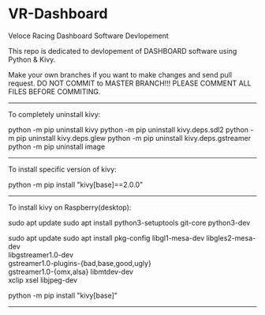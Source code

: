 # VR-Dashboard
Veloce Racing Dashboard Software Devlopement

This repo is dedicated to devlopement of DASHBOARD software using Python & Kivy.

Make your own branches if you want to make changes and send pull request.
DO NOT COMMIT to MASTER BRANCH!!!
PLEASE COMMENT ALL FILES BEFORE COMMITING.
___________________________________________________________________________________
To completely uninstall kivy:

python -m pip uninstall kivy
python -m pip uninstall kivy.deps.sdl2
python -m pip uninstall kivy.deps.glew
python -m pip uninstall kivy.deps.gstreamer
python -m pip uninstall image
___________________________________________________________________________________
To install specific version of kivy:

python -m pip install "kivy[base]==2.0.0"
___________________________________________________________________________________
To install kivy on Raspberry(desktop):

sudo apt update
sudo apt install python3-setuptools git-core python3-dev

sudo apt update
sudo apt install pkg-config libgl1-mesa-dev libgles2-mesa-dev \
   libgstreamer1.0-dev \
   gstreamer1.0-plugins-{bad,base,good,ugly} \
   gstreamer1.0-{omx,alsa} libmtdev-dev \
   xclip xsel libjpeg-dev
   
  python -m pip install "kivy[base]"
___________________________________________________________________________________
